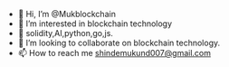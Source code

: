- 👋 Hi, I’m @Mukblockchain
- 👀 I’m interested in blockchain technology
- 🌱 solidity,AI,python,go,js.
- 💞️ I’m looking to collaborate on blockchain technology.
- 📫 How to reach me shindemukund007@gmail.com

<!---
Mukblockchain/Mukblockchain is a ✨ special ✨ repository because its `README.md` (this file) appears on your GitHub profile.
You can click the Preview link to take a look at your changes.
--->
